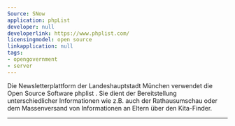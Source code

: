 ```yaml
---
Source: SNow
application: phpList
developer: null
developerlink: https://www.phplist.com/
licensingmodel: open source
linkapplication: null
tags:
- opengovernment
- server
---
```

Die Newsletterplattform der Landeshauptstadt München verwendet die Open Source Software phplist . Sie dient der Bereitstellung unterschiedlicher Informationen wie z.B. auch der Rathausumschau oder dem Massenversand von Informationen an Eltern über den Kita-Finder.

---


